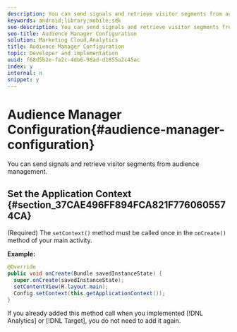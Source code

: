 ```yaml
---
description: You can send signals and retrieve visitor segments from audience management.
keywords: android;library;mobile;sdk
seo-description: You can send signals and retrieve visitor segments from audience management.
seo-title: Audience Manager Configuration
solution: Marketing Cloud,Analytics
title: Audience Manager Configuration
topic: Developer and implementation
uuid: f68d5b2e-fa2c-4db6-98ad-d1855a2c45ac
index: y
internal: n
snippet: y
---
```


# Audience Manager Configuration{#audience-manager-configuration}

You can send signals and retrieve visitor segments from audience management.

## Set the Application Context {#section_37CAE496FF894FCA821F7760605574CA}

(Required) The `setContext()` method must be called once in the `onCreate()` method of your main activity.

**Example:**

```java
@Override 
public void onCreate(Bundle savedInstanceState) { 
  super.onCreate(savedInstanceState); 
  setContentView(R.layout.main); 
  Config.setContext(this.getApplicationContext()); 
}
```

If you already added this method call when you implemented [!DNL Analytics] or [!DNL Target], you do not need to add it again. 
